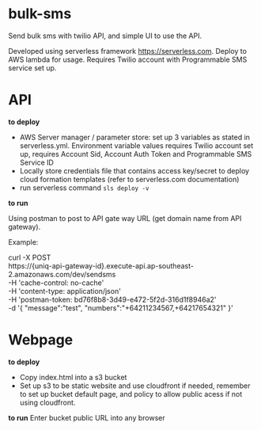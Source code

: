 # bulk-sms
Send bulk sms with twilio API, and simple UI to use the API. 

Developed using serverless framework https://serverless.com. Deploy to AWS lambda for usage. Requires Twilio account with Programmable SMS service set up.

# API
**to deploy**

- AWS Server manager / parameter store: set up 3 variables as stated in serverless.yml. Environment variable values requires Twilio account set up, requires Account Sid, Account Auth Token and Programmable SMS Service ID
- Locally store credentials file that contains access key/secret to deploy cloud formation templates (refer to serverless.com documentation)
- run serverless command `sls deploy -v`

**to run**

Using postman to post to API gate way URL (get domain name from API gateway). 

Example:

curl -X POST \
  https://{uniq-api-gateway-id}.execute-api.ap-southeast-2.amazonaws.com/dev/sendsms \
  -H 'cache-control: no-cache' \
  -H 'content-type: application/json' \
  -H 'postman-token: bd76f8b8-3d49-e472-5f2d-316d1f8946a2' \
  -d '{
	"message":"test",
	"numbers":"+64211234567,+64217654321"
}'

# Webpage
**to deploy**
- Copy index.html into a s3 bucket
- Set up s3 to be static website and use cloudfront if needed, remember to set up bucket default page, and policy to allow public acess if not using cloudfront.

**to run**
Enter bucket public URL into any browser
